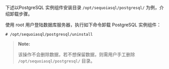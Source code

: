 [^_^]:
    PostgreSQL 实例-卸载

下述以PostgreSQL 实例组件安装目录 `/opt/sequoiasql/postgresql/` 为例，介绍卸载步骤。

使用 root 用户登陆数据库服务器，执行如下命令卸载 PostgreSQL 实例组件：

  ```lang-bash
  # /opt/sequoiasql/postgresql/uninstall
  ```
> **Note:**  
>
> 该操作不会删除数据，若不想保留数据，则需用户手工删除 `/opt/sequoiasql/postgresql/` 目录。
